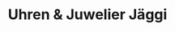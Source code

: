 ---
title: "Uhren & Juwelier Jäggi"
url: /lenzerheide-lai/uhren-und-juwelier-jaeggi/
shop: Schmuck
---
